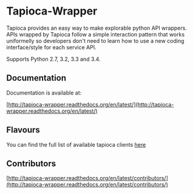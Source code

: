 # Tapioca-Wrapper

Tapioca provides an easy way to make explorable python API wrappers.
APIs wrapped by Tapioca follow a simple interaction pattern that works uniformelly so developers don't need to learn how to use a new coding interface/style for each service API.

Supports Python 2.7, 3.2, 3.3 and 3.4.

## Documentation

Documentation is available at:

[http://tapioca-wrapper.readthedocs.org/en/latest/](http://tapioca-wrapper.readthedocs.org/en/latest/)

## Flavours

You can find the full list of available tapioca clients [here](http://tapioca-wrapper.readthedocs.org/en/latest/flavours/)

## Contributors

[http://tapioca-wrapper.readthedocs.org/en/latest/contributors/](http://tapioca-wrapper.readthedocs.org/en/latest/contributors/)